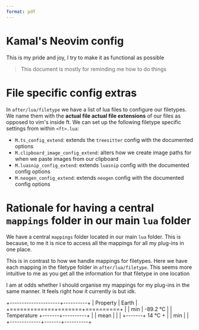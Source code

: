 ```yaml
---
format: pdf
---
```


# Kamal's Neovim config

This is my pride and joy, I try to make it as functional as
possible

> This document is mostly for reminding me how to do things

# File specific config extras

In `after/lua/filetype` we have a list of lua files to configure our filetypes.
We name them with the **actual file actual file extensions** of our files as
opposed to vim's inside ft. We can set up the following filetype specific
settings from within `<ft>.lua`:

- `M.ts_config_extend`: extends the `treesitter` config with the documented
  options
- `M.clipboard_image_config_extend`: alters how we create image paths for when
  we paste images from our clipboard
- `M.luasnip_config_extend`: extends `luasnip` config with the documented config
  options
- `M.neogen_config_extend`: extends `neogen` config with the documented config
  options

# Rationale for having a central `mappings` folder in our main `lua` folder

We have a central `mappings` folder located in our main `lua` folder. This is
because, to me it is nice to access all the mappings for all my plug-ins in one
place.

This is in contrast to how we handle mappings for filetypes. Here we have each
mapping in the filetype folder in `after/lua/filetype`. This seems more
intuitive to me as you get all the information for that filetype in one location

I am at odds whether I should organise my mappings for my plug-ins in the same
manner. It feels right how it currently is but idk.

+---------------------+----------+
| Property            | Earth    |
+=============+=======+==========+
|             | min   | -89.2 °C |
| Temperature +-------+----------+
|             | mean  |          |
|             +-------+ 14 °C    +
|             | min   |          |
+-------------+-------+----------+
